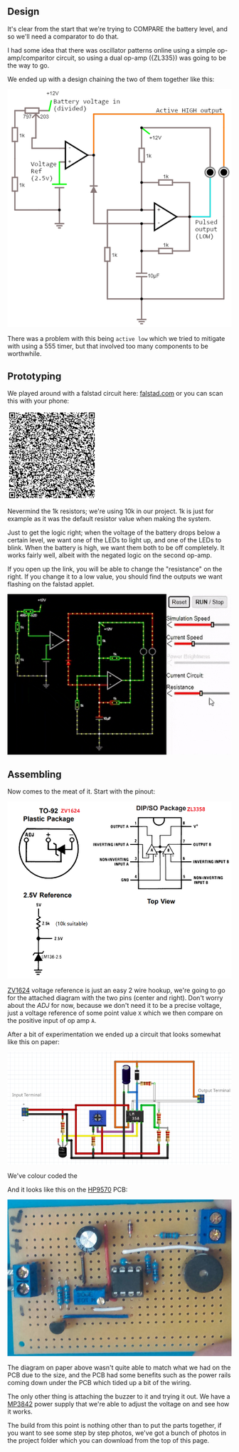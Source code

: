 

## Design

It's clear from the start that we're trying to COMPARE the battery level, and so we'll need a comparator to do that.

I had some idea that there was oscillator patterns online using a simple op-amp/comparitor circuit, so using a dual op-amp ({ZL335}) was going to be the way to go.

We ended up with a design chaining the two of them together like this:

![Circuit of op-amp oscillator](images/circuit.png)

There was a problem with this being `active low` which we tried to mitigate with using a 555 timer, but that involved too many components to be worthwhile.

## Prototyping

We played around with a falstad circuit here: [falstad.com](https://www.falstad.com/circuit/circuitjs.html?ctz=CQAgzCAMB0l3BWEB2aA2AjATmQDgWgsgEw6REgJJIAsYAUAIYjEEtthq7tohYgYkAWkED48ECJrQwyNHhzJZaOsWJ9YcZMizEaSrWPH0ATjwFzzNbpCOR6Ad3N7brXhkv2zbi707cPXlsMeEdwLl9w7h97Jx9iEnMwTihTJJT-cBTg0KdMn0zkoPoAY3TeHxprKChNeCwGxqbm-ikZOQVtZVViegBzK2rKrGK4tiqAywnUsYqaYMsXVLNAlnnI6Zy4MPjEjCqWRPsAEwEDhPV9mgEMdXVjgFMAM0YAVwAbABcd8e4aDF41XsAPU-0BfwBzhAjxeH0+QneD1OGBqthgkAwYSuN0uB0hsTO10h03x9BBIGm1Wm8WhzzeXwRSIEqNqGLCJMBVJsYXy40hMR+nL+VKB7KG4xF3IGKjWthlF1SHmuQnWf1sezstR0yBAACUHgBnACWBs+jAAdiUHmEZSManaCfL1vz1vZdVZorhuEcas71GjaggmCAZRhboScSAAsJRCFxMEMNAMF6+HZtgA3EPXJah4g2X22fgBmBBpzq-18UYCOa2FWuV30d2qincIRgCu2P0sktpOuyyR+gNxrwD4LEWvNrb2AD24FcBYaLDRdUgOEIaFYvrn4BYQV3O4AQoxPp8HiYAJ70IA) or you can scan this with your phone:

![qr code](images/qr-code.png)

Nevermind the 1k resistors; we're using 10k in our project. 1k is just for example as it was the default resistor value when making the system.

Just to get the logic right; when the voltage of the battery drops below a certain level, we want one of the LEDs to light up, and one of the LEDs to blink. When the battery is high, we want them both to be off completely. It works fairly well, albeit with the negated logic on the second op-amp.

If you open up the link, you will be able to change the "resistance" on the right. If you change it to a low value, you should find the outputs we want flashing on the falstad applet.

![circuit animation](images/circuit.gif)

## Assembling

Now comes to the meat of it. Start with the pinout:

![pinout](images/pinout.png)

[ZV1624](https://jaycar.com.au/p/ZV1624) voltage reference is just an easy 2 wire hookup, we're going to go for the attached diagram with the two pins (center and right). Don't worry about the *ADJ* for now, because we don't need it to be a precise voltage, just a voltage reference of some point value `X` which we then compare on the positive input of op amp `A`.

After a bit of experimentation we ended up a circuit that looks somewhat like this on paper:

![](images/parts-circuit.png)

We've colour coded the 

And it looks like this on the [HP9570](https://jaycar.com.au/p/HP9570) PCB:

![in board circuit](images/board-circuit.jpg)

The diagram on paper above wasn't quite able to match what we had on the PCB due to the size, and the PCB had some benefits such as the power rails coming down under the PCB which tided up a bit of the wiring. 



The only other thing is attaching the buzzer to it and trying it out. We have a [MP3842](https://jaycar.com.au/p/MP3842) power supply that we're able to adjust the voltage on and see how it works. 

The build from this point is nothing other than to put the parts together, if you want to see some step by step photos, we've got a bunch of photos in the project folder which you can download from the top of this page.